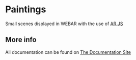 # Paintings

Small scenes displayed in WEBAR with the use of [AR.JS](https://github.com/jeromeetienne/AR.js/blob/master/README.md)

## More info
All documentation can be found on [The Documentation Site](https://zeoxo.github.io/Another-Place/)
